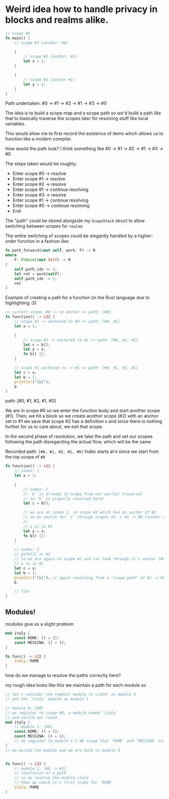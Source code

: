 # Weird idea how to handle privacy in blocks and realms alike.

```rs
// scope #0
fn main() {
    // scope #1 (anchor: #0)

    {
        // scope #2 (anchor: #1)
        let x = 1;
    }

    {
        // scope #3 (anchor #1)
        let y = 2;
    }
}
```

Path undertaken: #0 -> #1 -> #2 -> #1 -> #3 -> #0

The idea is to build a scope map and a scope path
so we'd build a path like that to basically traverse the scopes later for resolving stuff like local variables.

This would allow me to first record the existence of items which allows us to function like a modern compiler.

How would the path look?
I think something like 
#0 -> #1 -> #2 -> #1 -> #3 -> #0

The steps taken would be roughly:
- Enter scope #0 -> resolve
- Enter scope #1 -> resolve
- Enter scope #2 -> resolve
- Enter scope #1 -> continue resolving
- Enter scope #3 -> resolve
- Enter scope #1 -> continue resolving
- Enter scope #0 -> continue resolving
- End

The "path" could be stored alongside my `ScopeStack` struct to allow switching between scopes for `realm`s

The entire switching of scopes could be elegantly handled by a higher-order function in a fashion like:
```rs
fn path_forward(&mut self, work: F) -> R
where
    F: FnOnce(&mut Self) -> R
{
    self.path_idx += 1;
    let ret = work(self);
    self.path_idx -= 1;
    ret      
}
```
 

Example of creating a path for a function (in the Rust language due to highlighting :3)
```rs
// current scope: #0 -> no anchor <> path: [#0]
fn function() -> i32 {
    // scope #1 -> anchored to #0 <> path: [#0, #1]
    let x = 1;

    {
        // scope #2 -> anchored to #1 <> path: [#0, #1, #2]
        let c = b();
        let y = x;
        fn b() {};
    }

    // scope #1 anchored to -> #1 <> path: [#0, #1, #2, #1]
    let c = x;
    let b = 1;
    println!("{b}");
    b
}
```
    
path: [#0, #1, #2, #1, #0]

We are in scope #0
so we enter the function body and start another scope (#1).
Then, we hit a block so we create another scope (#2) with an anchor set to #1
we save that scope #2 has a definition `b` and since there is 
nothing further for us to care about, we exit that scope.


In the second phase of resolution, we take the path and set our scopes following the path
disregarding the actual flow, which will be the same

Recorded path: `[#0, #1, #2, #1, #0]`
Index starts at `0` since we start from the top scope of `#0`

```rs
fn function() -> i32 {
    // index: 1
    let x = 1;

    {
        // index: 2
        // `b` is already in scope from our earlier traversal
        // so `b` is properly resolved here!
        let c = b();

        // we are at index 2, so scope #2 which has an anchor of #1
        // so we search for `y` through scopes #2 -> #1 -> #0 (anchor of #1)
        //
        // x is in #1
        let y = x;
        fn b() {};
    }

    // index: 3
    // path[3] is #1
    // so we are again in scope #1 and can look through it's anchor (#0)
    // x is in #1
    let c = x;
    let b = 1;
    println!("{b}"); // again resolving from a "scope path" of #1 -> #0
    b

    // fin!
}
```

## Modules!

modules give us a slight problem
```rs
mod italy {
    const ROME: () = ();
    const MESSINA: () = (); 
}

fn func() -> i32 {
    italy::ROME
}
```

how do we manage to resolve the paths correctly here?

my rough idea looks like this
we maintain a path for each module
so

```rs
// let's consider the topmost module (a crate) as module 0
// and the `italy` module as module 1

// module 0: [#0]
// we register to scope #0, a module named `italy`
// and switch our realm 
mod italy {
    // module 1: [#0]
    const ROME: () = ();
    const MESSINA: () = ();
    // we register to module 1's #0 scope that `ROME` and `MESSINA` exist 
}
// we exited the module and we are back in module 0


fn func() -> i32 {
    // module 1: [#0 -> #1]
    // resolution of a path
    // so we resolve the module italy
    // then we check it's first scope for `ROME`
    italy::ROME
}
```
